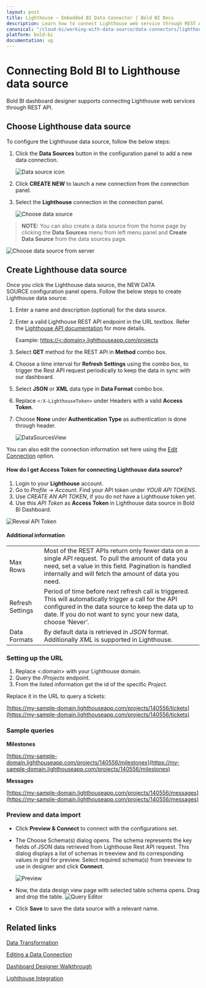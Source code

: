 ```yaml
---
layout: post
title: Lighthouse – Embedded BI Data Connector | Bold BI Docs
description: Learn how to connect Lighthouse web service through REST API endpoint with Bold BI Embedded and create data source.
canonical: "/cloud-bi/working-with-data-source/data-connectors/lighthouse/"
platform: bold-bi
documentation: ug
---
```


# Connecting Bold BI to Lighthouse data source
Bold BI dashboard designer supports connecting Lighthouse web services through REST API. 

## Choose Lighthouse data source
To configure the Lighthouse data source, follow the below steps:
1. Click the **Data Sources** button in the configuration panel to add a new data connection.

   ![Data source icon](/static/assets/embedded/working-with-datasource/data-connectors/images/common/DataSourcesIcon.png)

2. Click **CREATE NEW** to launch a new connection from the connection panel.
3. Select the **Lighthouse** connection in the connection panel.

   ![Choose data source](/static/assets/embedded/working-with-datasource/data-connectors/images/lighthouse/ChooseDS.png)

> **NOTE:** You can also create a data source from the home page by clicking the **Data Sources** menu from left menu panel and **Create Data Source** from the data sources page.

   ![Choose data source from server](/static/assets/embedded/working-with-datasource/data-connectors/images/lighthouse/ChooseDS_server.png)

## Create Lighthouse data source

Once you click the Lighthouse data source, the NEW DATA SOURCE configuration panel opens. Follow the below steps to create Lighthouse data source.
1. Enter a name and description (optional) for the data source.
2. Enter a valid Lighthouse REST API endpoint in the URL textbox. Refer the [Lighthouse API documentation](http://help.lighthouseapp.com/kb/api/api-basics) for more details.

    Example: [https://&lt;:domain&gt;.lighthouseapp.com/projects](https://%3c;:domain%3e.lighthouseapp.com/projects)    

3. Select **GET** method for the REST API in **Method** combo box.
4. Choose a time interval for **Refresh Settings** using the combo box, to trigger the Rest API request periodically to keep the data in sync with our dashboard.  
5. Select **JSON** or **XML** data type in **Data Format** combo box.
6. Replace `<:X-LighthouseToken>` under Headers with a valid **Access Token**.
7. Choose **None** under **Authentication Type** as authentication is done through header.

    ![DataSourcesView](/static/assets/embedded/working-with-datasource/data-connectors/images/lighthouse/DataSourcesView.png)

You can also edit the connection information set here using the [Edit Connection](/embedded-bi/working-with-data-source/editing-a-data-connection/) option.

#### How do I get Access Token for connecting Lighthouse data source?

1. Login to your **Lighthouse** account.
2. Go to *Profile -> Account*. Find your API token under *YOUR API TOKENS*.
3. Use *CREATE AN API TOKEN*, if you do not have a Lighthouse token yet.
4. Use this *API Token* as **Access Token** in Lighthouse data source in Bold BI Dashboard.

![Reveal API Token](/static/assets/embedded/working-with-datasource/data-connectors/images/lighthouse/APIToken.png)

#### Additional information
<table width="600">
<tr>
<td>
Max Rows
</td>
<td>
Most of the REST APIs return only fewer data on a single API request. To pull the amount of data you need, set a value in this field.  
Pagination is handled internally and will fetch the amount of data you need.
</td>
</tr>
<tr>
<td>
Refresh Settings
</td>
<td>
Period of time before next refresh call is triggered. This will automatically trigger a call for the API configured in the data source to keep the data up to date. If you do not want to sync your new data, choose ‘Never’.
</td>
</tr>
<tr>
<td>
Data Formats 
</td>
<td>
By default data is retrieved in <i>JSON</i> format. Additionally <i>XML</i> is supported in Lighthouse.
</td>
</tr>
</table>

### Setting up the URL

1. Replace &lt;:domain&gt; with your Lighthouse domain.
2. Query the <i>/Projects</i> endpoint.
3. From the listed information get the id of the specific *Project*.

Replace it in the URL to query a tickets:

[https://my-sample-domain.lighthouseapp.com/projects/140556/tickets](https://my-sample-domain.lighthouseapp.com/projects/140556/tickets)

### Sample queries

**Milestones**

[https://my-sample-domain.lighthouseapp.com/projects/140556/milestones](https://my-sample-domain.lighthouseapp.com/projects/140556/milestones)

**Messages**

[https://my-sample-domain.lighthouseapp.com/projects/140556/messages](https://my-sample-domain.lighthouseapp.com/projects/140556/messages)

### Preview and data import
* Click **Preview & Connect** to connect with the configurations set.
* The Choose Schema(s) dialog opens. The schema represents the key fields of JSON data retrieved from Lighthouse Rest API request. This dialog displays a list of schemas in treeview and its corresponding values in grid for preview. Select required schema(s) from treeview to use in designer and click **Connect**.

   ![Preview](/static/assets/embedded/working-with-datasource/data-connectors/images/common/Preview.png)

* Now, the data design view page with selected table schema opens. Drag and drop the table.
   ![Query Editor](/static/assets/embedded/working-with-datasource/data-connectors/images/common/QueryEditor.png)

* Click **Save** to save the data source with a relevant name.

## Related links
[Data Transformation](/embedded-bi/working-with-data-source/transforming-data/joining-table/)

[Editing a Data Connection](/embedded-bi/working-with-data-source/editing-a-data-connection/)   

[Dashboard Designer Walkthrough](/embedded-bi/getting-started/quick-start/)

[Lighthouse Integration](https://www.boldbi.com/integrations/lighthouse?utm_source=syncfusion&utm_medium=documentation&utm_campaign=boldbilighthouseintegration)